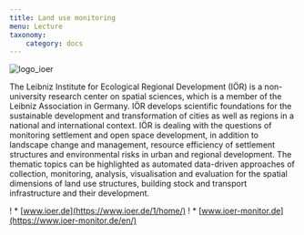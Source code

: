 ```yaml
---
title: Land use monitoring
menu: Lecture
taxonomy:
    category: docs
---
```

![logo_ioer](https://www.ioer.de/fileadmin/internet/responsive/logo-ioer-en.svg)

The Leibniz Institute for Ecological Regional Development (IÖR) is a non-university research center on spatial sciences, which is a member of the Leibniz Association in Germany. IÖR develops scientific foundations for the sustainable development and transformation of cities as well as regions in a national and international context. IÖR is dealing with the questions of monitoring settlement and open space development, in addition to landscape change and management, resource efficiency of settlement structures and environmental risks in urban and regional development. The thematic topics can be highlighted as automated data-driven approaches of collection, monitoring, analysis, visualisation and evaluation for the spatial dimensions of land use structures, building stock and transport infrastructure and their development.</p>

! * [www.ioer.de](https://www.ioer.de/1/home/)
! * [www.ioer-monitor.de](https://www.ioer-monitor.de/en/)

